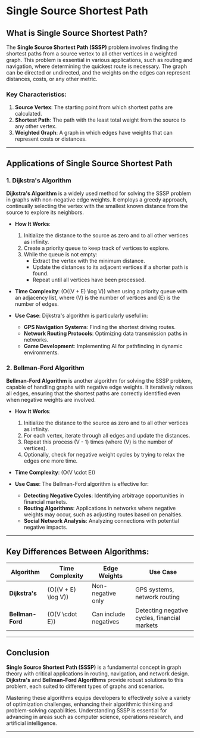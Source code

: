 # Single Source Shortest Path

## What is Single Source Shortest Path?

The **Single Source Shortest Path (SSSP)** problem involves finding the shortest paths from a source vertex to all other vertices in a weighted graph. This problem is essential in various applications, such as routing and navigation, where determining the quickest route is necessary. The graph can be directed or undirected, and the weights on the edges can represent distances, costs, or any other metric.

### Key Characteristics:

1. **Source Vertex**: The starting point from which shortest paths are calculated.
2. **Shortest Path**: The path with the least total weight from the source to any other vertex.
3. **Weighted Graph**: A graph in which edges have weights that can represent costs or distances.

---

## Applications of Single Source Shortest Path

### 1. **Dijkstra's Algorithm**

**Dijkstra's Algorithm** is a widely used method for solving the SSSP problem in graphs with non-negative edge weights. It employs a greedy approach, continually selecting the vertex with the smallest known distance from the source to explore its neighbors.

- **How It Works**:
  1. Initialize the distance to the source as zero and to all other vertices as infinity.
  2. Create a priority queue to keep track of vertices to explore.
  3. While the queue is not empty:
     - Extract the vertex with the minimum distance.
     - Update the distances to its adjacent vertices if a shorter path is found.
     - Repeat until all vertices have been processed.

- **Time Complexity**: \(O((V + E) \log V)\) when using a priority queue with an adjacency list, where \(V\) is the number of vertices and \(E\) is the number of edges.

- **Use Case**: Dijkstra's algorithm is particularly useful in:
  - **GPS Navigation Systems**: Finding the shortest driving routes.
  - **Network Routing Protocols**: Optimizing data transmission paths in networks.
  - **Game Development**: Implementing AI for pathfinding in dynamic environments.

### 2. **Bellman-Ford Algorithm**

**Bellman-Ford Algorithm** is another algorithm for solving the SSSP problem, capable of handling graphs with negative edge weights. It iteratively relaxes all edges, ensuring that the shortest paths are correctly identified even when negative weights are involved.

- **How It Works**:
  1. Initialize the distance to the source as zero and to all other vertices as infinity.
  2. For each vertex, iterate through all edges and update the distances.
  3. Repeat this process \(V - 1\) times (where \(V\) is the number of vertices).
  4. Optionally, check for negative weight cycles by trying to relax the edges one more time.

- **Time Complexity**: \(O(V \cdot E)\)

- **Use Case**: The Bellman-Ford algorithm is effective for:
  - **Detecting Negative Cycles**: Identifying arbitrage opportunities in financial markets.
  - **Routing Algorithms**: Applications in networks where negative weights may occur, such as adjusting routes based on penalties.
  - **Social Network Analysis**: Analyzing connections with potential negative impacts.

---

## Key Differences Between Algorithms:

| Algorithm        | Time Complexity     | Edge Weights         | Use Case                                       |
|------------------|---------------------|----------------------|------------------------------------------------|
| **Dijkstra's**    | \(O((V + E) \log V)\) | Non-negative only    | GPS systems, network routing                   |
| **Bellman-Ford** | \(O(V \cdot E)\)    | Can include negatives | Detecting negative cycles, financial markets    |

---

## Conclusion

**Single Source Shortest Path (SSSP)** is a fundamental concept in graph theory with critical applications in routing, navigation, and network design. **Dijkstra's** and **Bellman-Ford Algorithms** provide robust solutions to this problem, each suited to different types of graphs and scenarios. 

Mastering these algorithms equips developers to effectively solve a variety of optimization challenges, enhancing their algorithmic thinking and problem-solving capabilities. Understanding SSSP is essential for advancing in areas such as computer science, operations research, and artificial intelligence.

---
